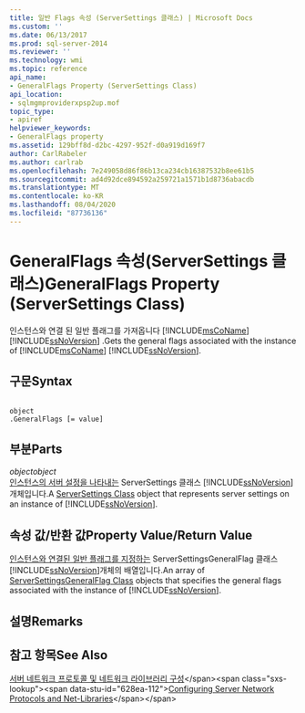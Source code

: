 ```yaml
---
title: 일반 Flags 속성 (ServerSettings 클래스) | Microsoft Docs
ms.custom: ''
ms.date: 06/13/2017
ms.prod: sql-server-2014
ms.reviewer: ''
ms.technology: wmi
ms.topic: reference
api_name:
- GeneralFlags Property (ServerSettings Class)
api_location:
- sqlmgmproviderxpsp2up.mof
topic_type:
- apiref
helpviewer_keywords:
- GeneralFlags property
ms.assetid: 129bff8d-d2bc-4297-952f-d0a919d169f7
author: CarlRabeler
ms.author: carlrab
ms.openlocfilehash: 7e249058d86f86b13ca234cb16387532b8ee61b5
ms.sourcegitcommit: ad4d92dce894592a259721a1571b1d8736abacdb
ms.translationtype: MT
ms.contentlocale: ko-KR
ms.lasthandoff: 08/04/2020
ms.locfileid: "87736136"
---
```

# <a name="generalflags-property-serversettings-class"></a><span data-ttu-id="628ea-102">GeneralFlags 속성(ServerSettings 클래스)</span><span class="sxs-lookup"><span data-stu-id="628ea-102">GeneralFlags Property (ServerSettings Class)</span></span>
  <span data-ttu-id="628ea-103">인스턴스와 연결 된 일반 플래그를 가져옵니다 [!INCLUDE[msCoName](../../../includes/msconame-md.md)] [!INCLUDE[ssNoVersion](../../../includes/ssnoversion-md.md)] .</span><span class="sxs-lookup"><span data-stu-id="628ea-103">Gets the general flags associated with the instance of [!INCLUDE[msCoName](../../../includes/msconame-md.md)] [!INCLUDE[ssNoVersion](../../../includes/ssnoversion-md.md)].</span></span>  
  
## <a name="syntax"></a><span data-ttu-id="628ea-104">구문</span><span class="sxs-lookup"><span data-stu-id="628ea-104">Syntax</span></span>  
  
```  
  
object  
.GeneralFlags [= value]  
```  
  
## <a name="parts"></a><span data-ttu-id="628ea-105">부분</span><span class="sxs-lookup"><span data-stu-id="628ea-105">Parts</span></span>  
 <span data-ttu-id="628ea-106">*object*</span><span class="sxs-lookup"><span data-stu-id="628ea-106">*object*</span></span>  
 <span data-ttu-id="628ea-107">[인스턴스의 서버 설정을 나타내는](serversettings-class.md) ServerSettings 클래스 [!INCLUDE[ssNoVersion](../../../includes/ssnoversion-md.md)]개체입니다.</span><span class="sxs-lookup"><span data-stu-id="628ea-107">A [ServerSettings Class](serversettings-class.md) object that represents server settings on an instance of [!INCLUDE[ssNoVersion](../../../includes/ssnoversion-md.md)].</span></span>  
  
## <a name="property-valuereturn-value"></a><span data-ttu-id="628ea-108">속성 값/반환 값</span><span class="sxs-lookup"><span data-stu-id="628ea-108">Property Value/Return Value</span></span>  
 <span data-ttu-id="628ea-109">[인스턴스와 연결된 일반 플래그를 지정하는](../serversettingsgeneralflag-class/serversettingsgeneralflag-class.md) ServerSettingsGeneralFlag 클래스 [!INCLUDE[ssNoVersion](../../../includes/ssnoversion-md.md)]개체의 배열입니다.</span><span class="sxs-lookup"><span data-stu-id="628ea-109">An array of [ServerSettingsGeneralFlag Class](../serversettingsgeneralflag-class/serversettingsgeneralflag-class.md) objects that specifies the general flags associated with the instance of [!INCLUDE[ssNoVersion](../../../includes/ssnoversion-md.md)].</span></span>  
  
## <a name="remarks"></a><span data-ttu-id="628ea-110">설명</span><span class="sxs-lookup"><span data-stu-id="628ea-110">Remarks</span></span>  
  
## <a name="see-also"></a><span data-ttu-id="628ea-111">참고 항목</span><span class="sxs-lookup"><span data-stu-id="628ea-111">See Also</span></span>  
 <span data-ttu-id="628ea-112">[서버 네트워크 프로토콜 및 네트워크 라이브러리 구성](https://msdn.microsoft.com/library/ms177485\(v=sql.100\).aspx)</span><span class="sxs-lookup"><span data-stu-id="628ea-112">[Configuring Server Network Protocols and Net-Libraries](https://msdn.microsoft.com/library/ms177485\(v=sql.100\).aspx)</span></span>  
  
  
